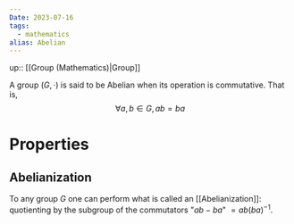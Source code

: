 ```yaml
---
Date: 2023-07-16
tags:
  - mathematics
alias: Abelian
---
```

up:: [[Group (Mathematics)|Group]]

A group $(G, \cdot)$ is said to be Abelian when its operation is commutative. That is,
$$
\forall a, b \in G, ab = ba
$$

# Properties
## Abelianization
To any group $G$ one can perform what is called an [[Abelianization]]: quotienting by the subgroup of the commutators "$ab - ba$" $=ab(ba)^{-1}$.